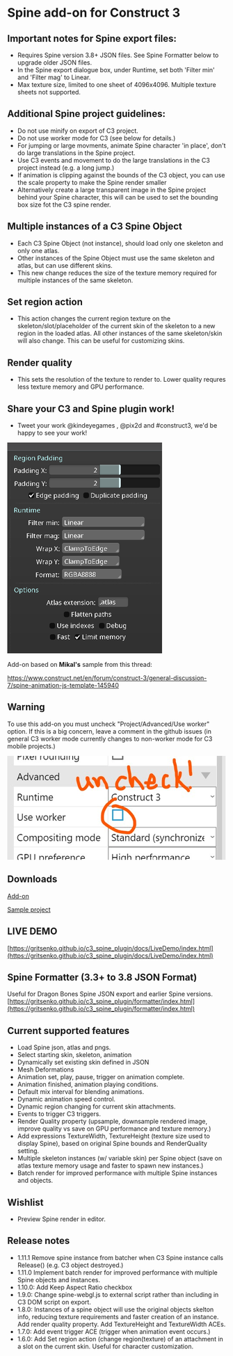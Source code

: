 # Spine add-on for Construct 3

## Important notes for Spine export files:
- Requires Spine version 3.8+ JSON files. See Spine Formatter below to upgrade older JSON files.
- In the Spine export dialogue box, under Runtime, set both 'Filter min' and 'Filter mag' to Linear.
- Max texture size, limited to one sheet of 4096x4096. Multiple texture sheets not supported.
## Additional Spine project guidelines:
- Do not use minify on export of C3 project.
- Do not use worker mode for C3 (see below for details.)
- For jumping or large movments, animate Spine character 'in place', don't do large translations in the Spine project.
- Use C3 events and movement to do the large translations in the C3 project instead (e.g. a long jump.)
- If animation is clipping against the bounds of the C3 object, you can use the scale property to make the Spine render smaller
- Alternatively create a large transparent image in the Spine project behind your Spine character, this will can be used to set the bounding box size fot the C3 spine render.
## Multiple instances of a C3 Spine Object
- Each C3 Spine Object (not instance), should load only one skeleton and only one atlas.
- Other instances of the Spine Object must use the same skeleton and atlas, but can use different skins.
- This new change reduces the size of the texture memory required for multiple instances of the same skeleton.
## Set region action
- This action changes the current region texture on the skeleton/slot/placeholder of the current skin of the skeleton to a new region in the loaded atlas. All other instances of the same skeleton/skin will also change. This can be useful for customizing skins.
## Render quality
- This sets the resolution of the texture to render to. Lower quality requres less texture memory and GPU performance.
## Share your C3 and Spine plugin work!
- Tweet your work @kindeyegames , @pix2d and #construct3, we'd be happy to see your work!

![warn](docs/images/SpineExportSettings.png "Use Runtime Filter* as Linear")

Add-on based on **Mikal's** sample from this thread: 

[https://www.construct.net/en/forum/construct-3/general-discussion-7/spine-animation-js-template-145940 ](https://www.construct.net/en/forum/construct-3/general-discussion-7/spine-animation-js-template-145940) 

## Warning

To use this add-on you must uncheck "Project/Advanced/Use worker" option. If this is a big concern, leave a comment in the github issues (in general C3 worker mode currently changes to non-worker mode for C3 mobile projects.)

![warn](docs/images/warn.jpg "Uncheck use worker")

## Downloads

[Add-on](https://github.com/gritsenko/c3_spine_plugin/releases/download/1.11.1/Spine-v1.11.1.c3addon)

[Sample project](https://github.com/gritsenko/c3_spine_plugin/releases/download/1.5.0/SpinePluginTest.c3p)

## LIVE DEMO
[https://gritsenko.github.io/c3_spine_plugin/docs/LiveDemo/index.html](https://gritsenko.github.io/c3_spine_plugin/docs/LiveDemo/index.html)

## Spine Formatter (3.3+ to 3.8 JSON Format)
Useful for Dragon Bones Spine JSON export and earlier Spine versions.
[https://gritsenko.github.io/c3_spine_plugin/formatter/index.html](https://gritsenko.github.io/c3_spine_plugin/formatter/index.html)

## Current supported features
- Load Spine json, atlas and pngs.
- Select starting skin, skeleton, animation
- Dynamically set existing skin defined in JSON
- Mesh Deformations
- Animation set, play, pause, trigger on animation complete.
- Animation finished, animation playing conditions.
- Default mix interval for blending animations.
- Dynamic animation speed control.
- Dynamic region changing for current skin attachments.
- Events to trigger C3 triggers.
- Render Quality property (upsample, downsample rendered image, improve quality vs save on GPU performance and texture memory.)
- Add expressions TextureWidth, TextureHeight (texture size used to display Spine), based on original Spine bounds and RenderQuality setting.
- Multiple skeleton instances (w/ variable skin) per Spine object (save on atlas texture memory usage and faster to spawn new instances.)
- Batch render for improved performance with multiple Spine instances and objects.

## Wishlist
- Preview Spine render in editor.
## Release notes
- 1.11.1 Remove spine instance from batcher when C3 Spine instance calls Release() (e.g. C3 object destroyed.)
- 1.11.0 Implement batch render for improved performance with multiple Spine objects and instances.
- 1.10.0: Add Keep Aspect Ratio checkbox
- 1.9.0: Change spine-webgl.js to external script rather than including in C3 DOM script on export.
- 1.8.0: Instances of a spine object will use the original objects skelton info, reducing texture requirements and faster creation of an instance. Add render quality property. Add TextureHeight and TextureWidth ACEs.
- 1.7.0: Add event trigger ACE (trigger when animation event occurs.)
- 1.6.0: Add Set region action (change region(texture) of an attachment in a slot on the current skin. Useful for character customization.
